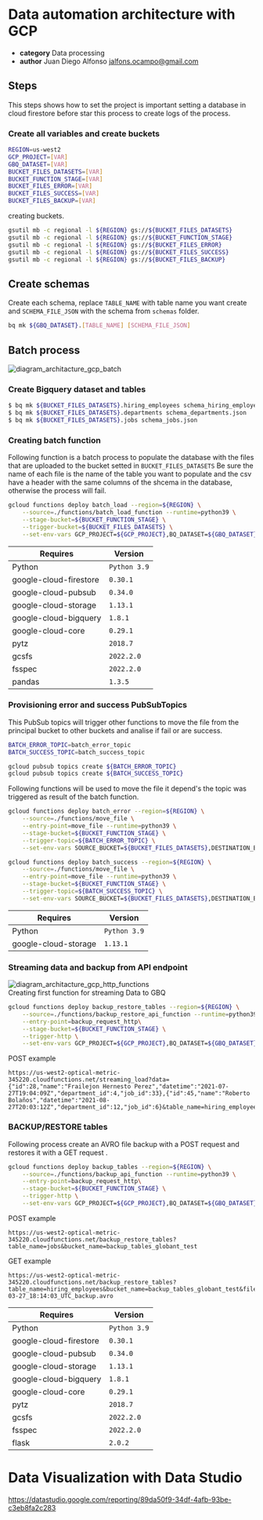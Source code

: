 # Data automation architecture with GCP

* **category**    Data processing
* **author**      Juan Diego Alfonso <jalfons.ocampo@gmail.com>

## Steps

This steps shows how to set the project is important setting a database in cloud firestore before star this process to create logs of the process.


### Create all variables and create buckets

``` sh
REGION=us-west2 
GCP_PROJECT=[VAR]
GBQ_DATASET=[VAR]
BUCKET_FILES_DATASETS=[VAR]
BUCKET_FUNCTION_STAGE=[VAR]
BUCKET_FILES_ERROR=[VAR]
BUCKET_FILES_SUCCESS=[VAR]
BUCKET_FILES_BACKUP=[VAR]
```

creating buckets.

``` sh
gsutil mb -c regional -l ${REGION} gs://${BUCKET_FILES_DATASETS}
gsutil mb -c regional -l ${REGION} gs://${BUCKET_FUNCTION_STAGE}
gsutil mb -c regional -l ${REGION} gs://${BUCKET_FILES_ERROR}
gsutil mb -c regional -l ${REGION} gs://${BUCKET_FILES_SUCCESS}
gsutil mb -c regional -l ${REGION} gs://${BUCKET_FILES_BACKUP}
```

## Create schemas
Create each schema, replace `TABLE_NAME` with table name you want create and `SCHEMA_FILE_JSON` with the schema from `schemas` folder. 
``` sh 
bq mk ${GBQ_DATASET}.[TABLE_NAME] [SCHEMA_FILE_JSON]
```


## Batch process

![diagram_architacture_gcp_batch](https://user-images.githubusercontent.com/25759070/160319373-67ac9f29-5fdc-489b-bbe7-475aa3aa6ba7.png)

### Create Bigquery dataset and tables

``` sh
$ bq mk ${BUCKET_FILES_DATASETS}.hiring_employees schema_hiring_employees.json
$ bq mk ${BUCKET_FILES_DATASETS}.departments schema_departments.json
$ bq mk ${BUCKET_FILES_DATASETS}.jobs schema_jobs.json
```
### Creating batch function

Following function is a batch process to populate the database with the files that are uploaded to the bucket setted in `BUCKET_FILES_DATASETS`
Be sure the name of each file is the name of the table you want to populate and the csv have a header with the same columns of the shcema in the database, otherwise the process will fail.

``` sh
gcloud functions deploy batch_load --region=${REGION} \
    --source=./functions/batch_load_function --runtime=python39 \
    --stage-bucket=${BUCKET_FUNCTION_STAGE} \
    --trigger-bucket=${BUCKET_FILES_DATASETS} \
    --set-env-vars GCP_PROJECT=${GCP_PROJECT},BQ_DATASET=${GBQ_DATASET}
```

| Requires| Version|
| ------ | ------ |
| Python| `Python 3.9` |
| google-cloud-firestore| `0.30.1` |
| google-cloud-pubsub| `0.34.0` |
| google-cloud-storage| `1.13.1` |
| google-cloud-bigquery| `1.8.1` |
| google-cloud-core| `0.29.1` |
| pytz| `2018.7` |
| gcsfs| `2022.2.0` |
| fsspec| `2022.2.0` |
| pandas| `1.3.5` |



### Provisioning error and success PubSubTopics

This PubSub topics will trigger other functions to move the file from the principal bucket to other buckets and analise if fail or are success. 
``` sh
BATCH_ERROR_TOPIC=batch_error_topic
BATCH_SUCCESS_TOPIC=batch_success_topic

gcloud pubsub topics create ${BATCH_ERROR_TOPIC}
gcloud pubsub topics create ${BATCH_SUCCESS_TOPIC}
```

Following functions will be used to move the file it depend's the topic was triggered as result of the batch function.

``` sh
gcloud functions deploy batch_error --region=${REGION} \
    --source=./functions/move_file \
    --entry-point=move_file --runtime=python39 \
    --stage-bucket=${BUCKET_FUNCTION_STAGE} \
    --trigger-topic=${BATCH_ERROR_TOPIC} \
    --set-env-vars SOURCE_BUCKET=${BUCKET_FILES_DATASETS},DESTINATION_BUCKET=${BUCKET_FILES_ERROR}
```

```sh
gcloud functions deploy batch_success --region=${REGION} \
    --source=./functions/move_file \
    --entry-point=move_file --runtime=python39 \
    --stage-bucket=${BUCKET_FUNCTION_STAGE} \
    --trigger-topic=${BATCH_SUCCESS_TOPIC} \
    --set-env-vars SOURCE_BUCKET=${BUCKET_FILES_DATASETS},DESTINATION_BUCKET=${BUCKET_FILES_SUCCESS}
```

| Requires| Version|
| ------ | ------ |
| Python| `Python 3.9` |
| google-cloud-storage| `1.13.1` |

### Streaming data and backup from API endpoint

![diagram_architacture_gcp_http_functions](https://user-images.githubusercontent.com/25759070/160319481-910953e8-5714-479b-b7b5-4578367d9241.png)
<br>
Creating first function for streaming Data to GBQ
<br>
``` sh
gcloud functions deploy backup_restore_tables --region=${REGION} \
    --source=./functions/backup_restore_api_function --runtime=python39 \
    --entry-point=backup_request_http\
    --stage-bucket=${BUCKET_FUNCTION_STAGE} \
    --trigger-http \
    --set-env-vars GCP_PROJECT=${GCP_PROJECT},BQ_DATASET=${GBQ_DATASET}
```

POST example

    https://us-west2-optical-metric-345220.cloudfunctions.net/streaming_load?data={"id":28,"name":"Frailejon Hernesto Perez","datetime":"2021-07-27T19:04:09Z","department_id":4,"job_id":33},{"id":45,"name":"Roberto Bolaños","datetime":"2021-08-27T20:03:12Z","department_id":12,"job_id":6}&table_name=hiring_employees

### BACKUP/RESTORE tables

Following process create an AVRO file backup with a POST request and restores it with a GET request .
<br>

``` sh
gcloud functions deploy backup_tables --region=${REGION} \
    --source=./functions/backup_api_function --runtime=python39 \
    --entry-point=backup_request_http\
    --stage-bucket=${BUCKET_FUNCTION_STAGE} \
    --trigger-http \
    --set-env-vars GCP_PROJECT=${GCP_PROJECT},BQ_DATASET=${GBQ_DATASET}
```

POST example

    https://us-west2-optical-metric-345220.cloudfunctions.net/backup_restore_tables?table_name=jobs&bucket_name=backup_tables_globant_test

GET example

    https://us-west2-optical-metric-345220.cloudfunctions.net/backup_restore_tables?table_name=hiring_employees&bucket_name=backup_tables_globant_test&file_name=hiring_employees_2022-03-27_18:14:03_UTC_backup.avro

| Requires| Version|
| ------ | ------ |
| Python| `Python 3.9` |
| google-cloud-firestore| `0.30.1` |
| google-cloud-pubsub| `0.34.0` |
| google-cloud-storage| `1.13.1` |
| google-cloud-bigquery| `1.8.1` |
| google-cloud-core| `0.29.1` |
| pytz| `2018.7` |
| gcsfs| `2022.2.0` |
| fsspec| `2022.2.0` |
| flask| `2.0.2`  |

# Data Visualization with Data Studio

https://datastudio.google.com/reporting/89da50f9-34df-4afb-93be-c3eb8fa2c283